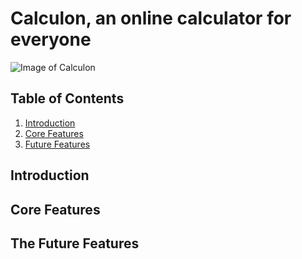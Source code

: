 # Calculon, an online calculator for everyone

![Image of Calculon](https://vignette.wikia.nocookie.net/en.futurama/images/b/b3/Calculon-2.JPG/revision/latest?cb=20090604015557)


## Table of Contents
1. [Introduction](#introduction) 
2. [Core Features](#core-features) 
3. [Future Features](#the-future-features)

## Introduction
## Core Features
## The Future Features

